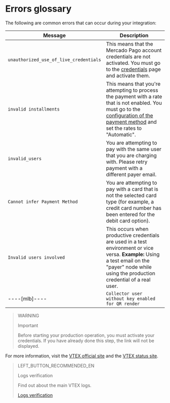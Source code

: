 # Errors glossary

The following are common errors that can occur during your integration:

|Message|Description|
|---|---|
|`unauthorized_use_of_live_credentials`|This means that the Mercado Pago account credentials are not activated. You must go to the [credentials]([FAKER][CREDENTIALS][URL]) page and activate them.|
|`invalid installments`|This means that you're attempting to process the payment with a rate that is not enabled. You must go to the [configuration of the payment method](https://help.vtex.com/en/tutorial/condicoes-de-pagamento--tutorials_455#parcelado-sem-juros) and set the rates to "Automatic".|
|`invalid_users`|You are attempting to pay with the same user that you are charging with. Please retry payment with a different payer email.|
|`Cannot infer Payment Method`|You are attempting to pay with a card that is not the selected card type (for example, a credit card number has been entered for the debit card option).|
|`Invalid users involved`|This occurs when productive credentials are used in a test environment or vice versa. **Example:** Using a test email on the "payer" node while using the production credential of a real user.|
----[mlb]----|`Collector user without key enabled for QR render`|This occurs when the seller has not yet created a **Pix** key with the Mercado Pago account.|------------

> WARNING
>
> Important
>
> Before starting your production operation, you must activate your credentials. If you have already done this step, the link will not be displayed.

For more information, visit the [VTEX official site](https://help.vtex.com/) and the [VTEX status site](https://status.vtex.com/).

> LEFT_BUTTON_RECOMMENDED_EN
>
> Logs verification
>
> Find out about the main VTEX logs.
>
> [Logs verification](https://www.mercadopago[FAKER][URL][DOMAIN]/developers/en/guides/plugins/unofficial/vtex/logs)